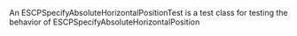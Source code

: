 An ESCPSpecifyAbsoluteHorizontalPositionTest is a test class for testing the behavior of ESCPSpecifyAbsoluteHorizontalPosition